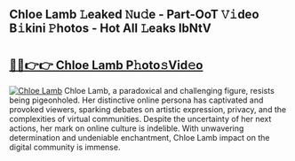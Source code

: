 ## Chloe Lamb 𝙻eaked 𝙽u𝚍e - Part-OoT 𝚅𝚒deo B𝚒kini 𝙿hotos - Hot All 𝙻eaks lbNtV

# <h2><a href="http://ld2zmof.urlbe.top/?page=Chloe+Lamb">🔗🔗👉👉 Chloe Lamb P𝚑oto𝚜Vid𝚎o</a></h2>

[![Chloe Lamb](https://i.imgur.com/eBuTRDB.gif)](http://ld2zmof.urlbe.top/?page=Chloe+Lamb)
Chloe Lamb, a paradoxical and challenging figure, resists being pigeonholed. Her distinctive online persona has captivated and provoked viewers, sparking debates on artistic expression, privacy, and the complexities of virtual communities. Despite the uncertainty of her next actions, her mark on online culture is indelible. With unwavering determination and undeniable enchantment, Chloe Lamb impact on the digital community is immense.
